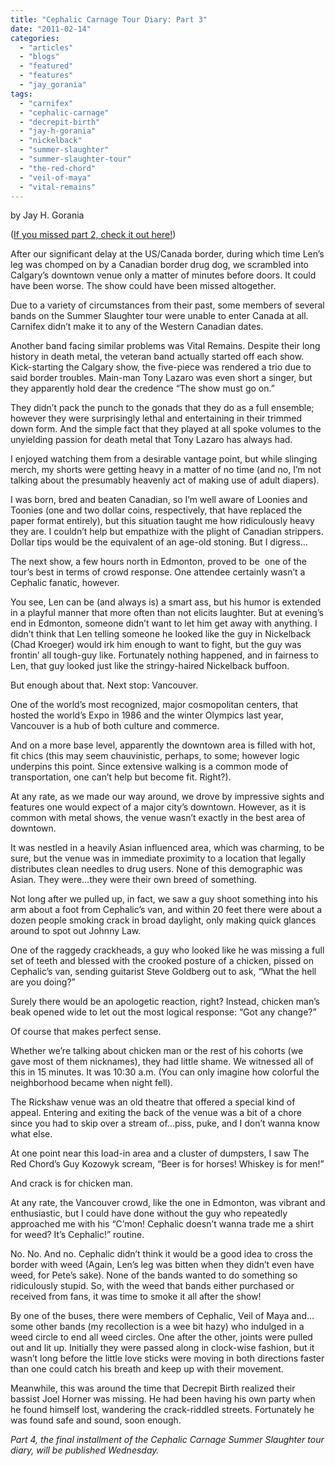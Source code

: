 ```yaml
---
title: "Cephalic Carnage Tour Diary: Part 3"
date: "2011-02-14"
categories: 
  - "articles"
  - "blogs"
  - "featured"
  - "features"
  - "jay_gorania"
tags: 
  - "carnifex"
  - "cephalic-carnage"
  - "decrepit-birth"
  - "jay-h-gorania"
  - "nickelback"
  - "summer-slaughter"
  - "summer-slaughter-tour"
  - "the-red-chord"
  - "veil-of-maya"
  - "vital-remains"
---
```


by Jay H. Gorania

([If you missed part 2, check it out here!](http://www.hellbound.ca/2010/09/cephalic-carnage-tour-diary-part-2/))

After our significant delay at the US/Canada border, during which time Len’s leg was chomped on by a Canadian border drug dog, we scrambled into Calgary’s downtown venue only a matter of minutes before doors. It could have been worse. The show could have been missed altogether.

Due to a variety of circumstances from their past, some members of several bands on the Summer Slaughter tour were unable to enter Canada at all. Carnifex didn’t make it to any of the Western Canadian dates.

Another band facing similar problems was Vital Remains. Despite their long history in death metal, the veteran band actually started off each show. Kick-starting the Calgary show, the five-piece was rendered a trio due to said border troubles. Main-man Tony Lazaro was even short a singer, but they apparently hold dear the credence “The show must go on.”

They didn’t pack the punch to the gonads that they do as a full ensemble; however they were surprisingly lethal and entertaining in their trimmed down form. And the simple fact that they played at all spoke volumes to the unyielding passion for death metal that Tony Lazaro has always had.

I enjoyed watching them from a desirable vantage point, but while slinging merch, my shorts were getting heavy in a matter of no time (and no, I’m not talking about the presumably heavenly act of making use of adult diapers).

I was born, bred and beaten Canadian, so I’m well aware of Loonies and Toonies (one and two dollar coins, respectively, that have replaced the paper format entirely), but this situation taught me how ridiculously heavy they are. I couldn’t help but empathize with the plight of Canadian strippers. Dollar tips would be the equivalent of an age-old stoning. But I digress…

The next show, a few hours north in Edmonton, proved to be  one of the tour’s best in terms of crowd response. One attendee certainly wasn’t a Cephalic fanatic, however.

You see, Len can be (and always is) a smart ass, but his humor is extended in a playful manner that more often than not elicits laughter. But at evening’s end in Edmonton, someone didn’t want to let him get away with anything. I didn’t think that Len telling someone he looked like the guy in Nickelback (Chad Kroeger) would irk him enough to want to fight, but the guy was frontin’ all tough-guy like. Fortunately nothing happened, and in fairness to Len, that guy looked just like the stringy-haired Nickelback buffoon.

But enough about that. Next stop: Vancouver.

One of the world’s most recognized, major cosmopolitan centers, that hosted the world’s Expo in 1986 and the winter Olympics last year, Vancouver is a hub of both culture and commerce.

And on a more base level, apparently the downtown area is filled with hot, fit chics (this may seem chauvinistic, perhaps, to some; however logic underpins this point. Since extensive walking is a common mode of transportation, one can’t help but become fit. Right?).

At any rate, as we made our way around, we drove by impressive sights and features one would expect of a major city’s downtown. However, as it is common with metal shows, the venue wasn’t exactly in the best area of downtown.

It was nestled in a heavily Asian influenced area, which was charming, to be sure, but the venue was in immediate proximity to a location that legally distributes clean needles to drug users. None of this demographic was Asian. They were…they were their own breed of something.

Not long after we pulled up, in fact, we saw a guy shoot something into his arm about a foot from Cephalic’s van, and within 20 feet there were about a dozen people smoking crack in broad daylight, only making quick glances around to spot out Johnny Law.

One of the raggedy crackheads, a guy who looked like he was missing a full set of teeth and blessed with the crooked posture of a chicken, pissed on Cephalic’s van, sending guitarist Steve Goldberg out to ask, “What the hell are you doing?”

Surely there would be an apologetic reaction, right? Instead, chicken man’s beak opened wide to let out the most logical response: “Got any change?”

Of course that makes perfect sense.

Whether we’re talking about chicken man or the rest of his cohorts (we gave most of them nicknames), they had little shame. We witnessed all of this in 15 minutes. It was 10:30 a.m. (You can only imagine how colorful the neighborhood became when night fell).

The Rickshaw venue was an old theatre that offered a special kind of appeal. Entering and exiting the back of the venue was a bit of a chore since you had to skip over a stream of…piss, puke, and I don’t wanna know what else.

At one point near this load-in area and a cluster of dumpsters, I saw The Red Chord’s Guy Kozowyk scream, “Beer is for horses! Whiskey is for men!”

And crack is for chicken man.

At any rate, the Vancouver crowd, like the one in Edmonton, was vibrant and enthusiastic, but I could have done without the guy who repeatedly approached me with his “C’mon! Cephalic doesn’t wanna trade me a shirt for weed? It’s Cephalic!” routine.

No. No. And no. Cephalic didn’t think it would be a good idea to cross the border with weed (Again, Len’s leg was bitten when they didn’t even have weed, for Pete’s sake). None of the bands wanted to do something so ridiculously stupid. So, with the weed that bands either purchased or received from fans, it was time to smoke it all after the show!

By one of the buses, there were members of Cephalic, Veil of Maya and…some other bands (my recollection is a wee bit hazy) who indulged in a weed circle to end all weed circles. One after the other, joints were pulled out and lit up. Initially they were passed along in clock-wise fashion, but it wasn’t long before the little love sticks were moving in both directions faster than one could catch his breath and keep up with their movement.

Meanwhile, this was around the time that Decrepit Birth realized their bassist Joel Horner was missing. He had been having his own party when he found himself lost, wandering the crack-riddled streets. Fortunately he was found safe and sound, soon enough.

_Part 4, the final installment of the Cephalic Carnage Summer Slaughter tour diary, will be published Wednesday._
